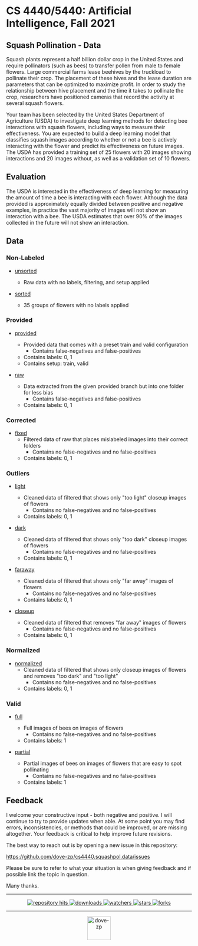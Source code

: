
# CS 4440/5440: Artificial Intelligence, Fall 2021
## Squash Pollination - Data

Squash plants represent a half billion dollar crop in the United States and require pollinators (such as
bees) to transfer pollen from male to female flowers. Large commercial farms lease beehives by the
truckload to pollinate their crop. The placement of these hives and the lease duration are parameters
that can be optimized to maximize profit. In order to study the relationship between hive placement
and the time it takes to pollinate the crop, researchers have positioned cameras that record the
activity at several squash flowers.

Your team has been selected by the United States Department of Agriculture (USDA) to investigate
deep learning methods for detecting bee interactions with squash flowers, including ways to measure
their effectiveness. You are expected to build a deep learning model that classifies squash images
according to whether or not a bee is actively interacting with the flower and predict its effectiveness
on future images. The USDA has provided a training set of 25 flowers with 20 images showing
interactions and 20 images without, as well as a validation set of 10 flowers. 

## Evaluation

The USDA is interested in the effectiveness of deep learning for measuring the amount of time a bee is
interacting with each flower. Although the data provided is approximately equally divided between
positive and negative examples, in practice the vast majority of images will not show an interaction
with a bee. The USDA estimates that over 90% of the images collected in the future will not show an
interaction. 

## Data

### Non-Labeled

* [unsorted](https://github.com/dove-zp/cs4440.squashpol.data/tree/unsorted)
  * Raw data with no labels, filtering, and setup applied 

* [sorted](https://github.com/dove-zp/cs4440.squashpol.data/tree/sorted)
  * 35 groups of flowers with no labels applied 

### Provided

* [provided](https://github.com/dove-zp/cs4440.squashpol.data/tree/provided)
  * Provided data that comes with a preset train and valid configuration
    * Contains false-negatives and false-positives
  * Contains labels: 0, 1
  * Contains setup: train, valid

* [raw](https://github.com/dove-zp/cs4440.squashpol.data/tree/raw)
  * Data extracted from the given provided branch but into one folder for less bias
    * Contains false-negatives and false-positives
  * Contains labels: 0, 1

### Corrected

* [fixed](https://github.com/dove-zp/cs4440.squashpol.data/tree/fixed)
  * Filtered data of raw that places mislabeled images into their correct folders
    * Contains no false-negatives and no false-positives
  * Contains labels: 0, 1

### Outliers

* [light](https://github.com/dove-zp/cs4440.squashpol.data/tree/light)
  * Cleaned data of filtered that shows only "too light" closeup images of flowers
    * Contains no false-negatives and no false-positives
  * Contains labels: 0, 1

* [dark](https://github.com/dove-zp/cs4440.squashpol.data/tree/dark)
  * Cleaned data of filtered that shows only "too dark" closeup images of flowers
    * Contains no false-negatives and no false-positives
  * Contains labels: 0, 1

* [faraway](https://github.com/dove-zp/cs4440.squashpol.data/tree/faraway)
  * Cleaned data of filtered that shows only "far away" images of flowers
    * Contains no false-negatives and no false-positives
  * Contains labels: 0, 1

* [closeup](https://github.com/dove-zp/cs4440.squashpol.data/tree/closeup)
  * Cleaned data of filtered that removes "far away" images of flowers
    * Contains no false-negatives and no false-positives
  * Contains labels: 0, 1

### Normalized

* [normalized](https://github.com/dove-zp/cs4440.squashpol.data/tree/normalized)
  * Cleaned data of filtered that shows only closeup images of flowers and removes "too dark" and "too light" 
    * Contains no false-negatives and no false-positives
  * Contains labels: 0, 1

### Valid 

* [full](https://github.com/dove-zp/cs4440.squashpol.data/tree/full)
  * Full images of bees on images of flowers 
    * Contains no false-negatives and no false-positives
  * Contains labels: 1 

* [partial](https://github.com/dove-zp/cs4440.squashpol.data/tree/partial)
  * Partial images of bees on images of flowers that are easy to spot pollinating
    * Contains no false-negatives and no false-positives
  * Contains labels: 1

<!--  -->

## Feedback

I welcome your constructive input - both negative and positive. I will continue to try to provide updates when able. At some point you may find errors, inconsistencies, or methods that could be improved, or are missing altogether. Your feedback is critical to help improve future revisions.

The best way to reach out is by opening a new issue in this repository:

https://github.com/dove-zp/cs4440.squashpol.data/issues

Please be sure to refer to what your situation is when giving feedback and if possible link the topic in question.

Many thanks.

<hr/>

<p align="center">
  <p align="center">
    <a href="https://hits.seeyoufarm.com/api/count/graph/dailyhits.svg?url=https://github.com/dove-zp/cs4440.squashpol.data">
      <img src="https://hits.seeyoufarm.com/api/count/incr/badge.svg?url=https%3A%2F%2Fgithub.com%2Fdove-zp%2Fcs4440.squashpol.data&count_bg=%2379C83D&title_bg=%23555555&icon=&icon_color=%23E7E7E7&title=hits&edge_flat=true" alt="repository hits">
    </a>
    <a href="https://github.com/dove-zp/cs4440.squashpol.data/releases">
      <img src="https://img.shields.io/github/downloads/dove-zp/cs4440.squashpol.data/total?style=flat-square" alt="downloads"/>
    </a>
    <a href="https://github.com/dove-zp/cs4440.squashpol.data/watchers">
      <img src="https://img.shields.io/github/watchers/dove-zp/cs4440.squashpol.data?style=flat-square" alt="watchers"/>
    </a>
    <a href="https://github.com/dove-zp/cs4440.squashpol.data/stargazers">
      <img src="https://img.shields.io/github/stars/dove-zp/cs4440.squashpol.data?style=flat-square" alt="stars"/>
    </a>
    <a href="https://github.com/dove-zp/cs4440.squashpol.data/network/members">
      <img src="https://img.shields.io/github/forks/dove-zp/cs4440.squashpol.data?style=flat-square" alt="forks"/>
    </a>
  </p>
</p>

<hr/>

<p align="center">
  <a href="https://github.com/dove-zp">
    <img width="64" heigth="64" src="https://avatars.githubusercontent.com/u/89095890" alt="dove-zp"/>
  </a>  
</p>
